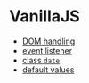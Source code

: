 # VanillaJS

* [DOM handling](./dom-handling)
* [event listener](./event-listeners)
* [class `date`](./class-Date)
* [default values](./default-values)

